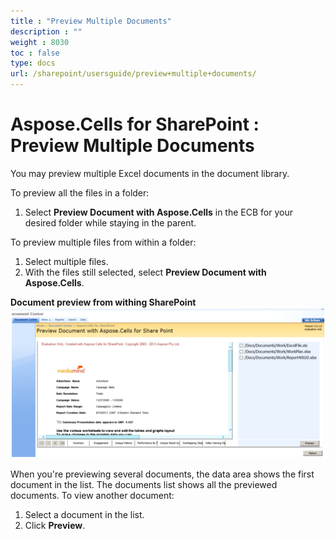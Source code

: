 ```yaml
---
title : "Preview Multiple Documents" 
description : "" 
weight : 8030 
toc : false
type: docs
url: /sharepoint/usersguide/preview+multiple+documents/
---
```


# Aspose.Cells for SharePoint : Preview Multiple Documents


You may preview multiple Excel documents in the document library.

To preview all the files in a folder:

1.  Select **Preview Document with Aspose.Cells** in the ECB for your desired folder while staying in the parent.

To preview multiple files from within a folder:

1.  Select multiple files.
2.  With the files still selected, select **Preview Document with Aspose.Cells**.

**Document preview from withing SharePoint**  
![image](6488127.png)

When you're previewing several documents, the data area shows the first document in the list. The documents list shows all the previewed documents. To view another document:

1.  Select a document in the list.
2.  Click **Preview**.

